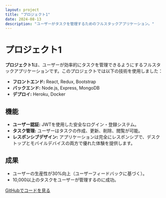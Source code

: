 ```yaml
---
layout: project
title: "プロジェクト1"
date: 2024-08-13
description: "ユーザーがタスクを管理するためのフルスタックアプリケーション。"
---
```


# プロジェクト1

**プロジェクト1**は、ユーザーが効率的にタスクを管理できるようにするフルスタックアプリケーションです。このプロジェクトでは以下の技術を使用しました：

- **フロントエンド:** React, Redux, Bootstrap
- **バックエンド:** Node.js, Express, MongoDB
- **デプロイ:** Heroku, Docker

## 機能

- **ユーザー認証:** JWTを使用した安全なログイン・登録システム。
- **タスク管理:** ユーザーはタスクの作成、更新、削除、閲覧が可能。
- **レスポンシブデザイン:** アプリケーションは完全にレスポンシブで、デスクトップとモバイルデバイスの両方で優れた体験を提供します。

## 成果

- ユーザーの生産性が30%向上（ユーザーフィードバックに基づく）。
- 10,000以上のタスクをユーザーが管理するのに成功。

[GitHubでコードを見る](https://github.com/yourusername/project-one)
